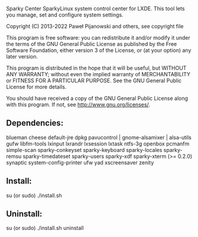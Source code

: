 Sparky Center
SparkyLinux system control center for LXDE. This tool lets you manage, set and configure system settings.

Copyright (C) 2013-2022 Paweł Pijanowski and others, see copyright file

This program is free software: you can redistribute it and/or modify
it under the terms of the GNU General Public License as published by
the Free Software Foundation, either version 3 of the License, or
(at your option) any later version.

This program is distributed in the hope that it will be useful,
but WITHOUT ANY WARRANTY; without even the implied warranty of
MERCHANTABILITY or FITNESS FOR A PARTICULAR PURPOSE.  See the
GNU General Public License for more details.

You should have received a copy of the GNU General Public License
along with this program.  If not, see <http://www.gnu.org/licenses/>.

Dependencies:
-------------
blueman
cheese
default-jre
dpkg
pavucontrol | gnome-alsamixer | alsa-utils
gufw
libfm-tools
lxinput
lxrandr
lxsession
lxtask
ntfs-3g
openbox
pcmanfm
simple-scan
sparky-conkeyset
sparky-keyboard
sparky-locales
sparky-remsu
sparky-timedateset
sparky-users
sparky-xdf
sparky-xterm (>= 0.2.0)
synaptic
system-config-printer
ufw
yad
xscreensaver
zenity

Install:
-------------
su (or sudo) 
./install.sh

Uninstall:
-------------
su (or sudo)
./install.sh uninstall

